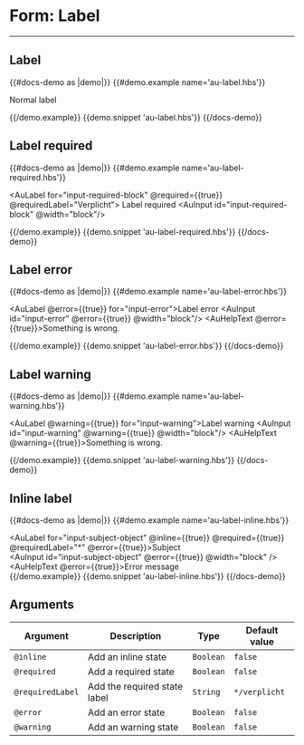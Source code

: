 # Form: Label

---

## Label

{{#docs-demo as |demo|}}
  {{#demo.example name='au-label.hbs'}}
    <div class="au-c-form">
      <p>
        <AuLabel for="input-regular">Normal label</AuLabel>
        <AuInput id="input-regular" />
      </p>
    </div>
  {{/demo.example}}
  {{demo.snippet 'au-label.hbs'}}
{{/docs-demo}}


## Label required

{{#docs-demo as |demo|}}
  {{#demo.example name='au-label-required.hbs'}}
    <div class="au-c-form">
      <p>
        <AuLabel for="input-required-block" @required={{true}} @requiredLabel="Verplicht">
          Label required
        </AuLabel>
        <AuInput id="input-required-block" @width="block"/>
      </p>
    </div>
  {{/demo.example}}
  {{demo.snippet 'au-label-required.hbs'}}
{{/docs-demo}}

## Label error

{{#docs-demo as |demo|}}
  {{#demo.example name='au-label-error.hbs'}}
    <div class="au-c-form">
      <p>
        <AuLabel @error={{true}} for="input-error">Label error</AuLabel>
        <AuInput id="input-error" @error={{true}} @width="block"/>
        <AuHelpText @error={{true}}>Something is wrong.</AuHelpText>
      </p>
    </div>
  {{/demo.example}}
  {{demo.snippet 'au-label-error.hbs'}}
{{/docs-demo}}

## Label warning

{{#docs-demo as |demo|}}
  {{#demo.example name='au-label-warning.hbs'}}
    <div class="au-c-form">
      <p>
        <AuLabel @warning={{true}} for="input-warning">Label warning</AuLabel>
        <AuInput id="input-warning" @warning={{true}} @width="block"/>
        <AuHelpText @warning={{true}}>Something is wrong.</AuHelpText>
      </p>
    </div>
  {{/demo.example}}
  {{demo.snippet 'au-label-warning.hbs'}}
{{/docs-demo}}

## Inline label

{{#docs-demo as |demo|}}
  {{#demo.example name='au-label-inline.hbs'}}
    <div class="au-o-grid au-o-grid--tiny">
      <div class="au-o-grid__item au-u-1-3@small au-u-1-4@large">
        <AuLabel for="input-subject-object" @inline={{true}} @required={{true}} @requiredLabel="*" @error={{true}}>Subject</AuLabel>
      </div>
      <div class="au-o-grid__item au-u-2-3@small au-u-3-4@large">
        <AuInput id="input-subject-object" @error={{true}} @width="block" />
        <AuHelpText @error={{true}}>Error message</AuHelpText>
      </div>
    </div>
  {{/demo.example}}
  {{demo.snippet 'au-label-inline.hbs'}}
{{/docs-demo}}


## Arguments

| Argument      | Description | Type | Default value |
| ------------- | ----------- | ---- | ------------- |
| `@inline` | Add an inline state  | `Boolean` | `false` |
| `@required` | Add a required state  | `Boolean` | `false` |
| `@requiredLabel` | Add the required state label  | `String` | `*/verplicht` |
| `@error` | Add an error state  | `Boolean` | `false` |
| `@warning` | Add an warning state  | `Boolean` | `false` |
